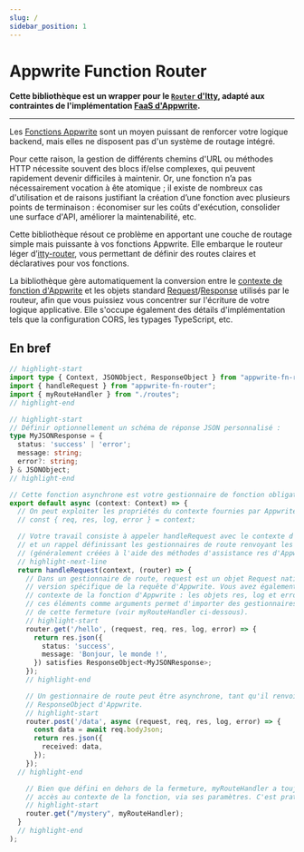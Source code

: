 ```yaml
---
slug: /
sidebar_position: 1
---
```


# Appwrite Function Router

**Cette bibliothèque est un wrapper pour le [`Router` d'Itty](https://itty.dev/itty-router/concepts), adapté aux contraintes de l'implémentation [FaaS d'Appwrite](https://appwrite.io/docs/products/functions/develop).**

---

Les [Fonctions Appwrite](https://appwrite.io/products/functions) sont un moyen puissant de renforcer votre logique backend, mais elles ne disposent pas d'un système de routage intégré.

Pour cette raison, la gestion de différents chemins d'URL ou méthodes HTTP nécessite souvent des blocs if/else complexes, qui peuvent rapidement devenir difficiles à maintenir. Or, une fonction n’a pas nécessairement vocation à ête atomique ; il existe de nombreux cas d'utilisation et de raisons justifiant la création d’une fonction avec plusieurs points de terminaison : économiser sur les coûts d'exécution, consolider une surface d'API, améliorer la maintenabilité, etc.

Cette bibliothèque résout ce problème en apportant une couche de routage simple mais puissante à vos fonctions Appwrite. Elle embarque le routeur léger d’[itty-router](https://itty.dev/itty-router/), vous permettant de définir des routes claires et déclaratives pour vos fonctions.

La bibliothèque gère automatiquement la conversion entre le [contexte de fonction d'Appwrite](https://appwrite.io/docs/products/functions/develop#context-object) et les objets standard [Request](https://developer.mozilla.org/en-US/docs/Web/API/Request/Request)/[Response](https://developer.mozilla.org/en-US/docs/Web/API/Response) utilisés par le routeur, afin que vous puissiez vous concentrer sur l'écriture de votre logique applicative. Elle s'occupe également des détails d'implémentation tels que la configuration CORS, les typages TypeScript, etc.

## En bref

```ts
// highlight-start
import type { Context, JSONObject, ResponseObject } from "appwrite-fn-router"
import { handleRequest } from "appwrite-fn-router";
import { myRouteHandler } from "./routes";
// highlight-end

// highlight-start
// Définir optionnellement un schéma de réponse JSON personnalisé :
type MyJSONResponse = {
  status: 'success' | 'error';
  message: string;
  error?: string;
} & JSONObject;
// highlight-end

// Cette fonction asynchrone est votre gestionnaire de fonction obligatoire standard d'Appwrite :
export default async (context: Context) => {
  // On peut exploiter les propriétés du contexte fournies par Appwrite si nécessaire :
  // const { req, res, log, error } = context;

  // Votre travail consiste à appeler handleRequest avec le contexte d'Appwrite,
  // et un rappel définissant les gestionnaires de route renvoyant les valeurs ResponseObject d'Appwrite
  // (généralement créées à l'aide des méthodes d'assistance res d'Appwrite).
  // highlight-next-line
  return handleRequest(context, (router) => {
    // Dans un gestionnaire de route, request est un objet Request natif, tandis que req est la
    // version spécifique de la requête d'Appwrite. Vous avez également accès au reste du
    // contexte de la fonction d'Appwrite : les objets res, log et error. Avoir tous
    // ces éléments comme arguments permet d'importer des gestionnaires de route définis en dehors
    // de cette fermeture (voir myRouteHandler ci-dessous).
    // highlight-start
    router.get('/hello', (request, req, res, log, error) => {
      return res.json({
        status: 'success',
        message: 'Bonjour, le monde !',
      }) satisfies ResponseObject<MyJSONResponse>;
    });
    // highlight-end

    // Un gestionnaire de route peut être asynchrone, tant qu'il renvoie finalement un
    // ResponseObject d'Appwrite.
    // highlight-start
    router.post('/data', async (request, req, res, log, error) => {
      const data = await req.bodyJson;
      return res.json({
        received: data,
      });
    });
  // highlight-end

    // Bien que défini en dehors de la fermeture, myRouteHandler a toujours
    // accès au contexte de la fonction, via ses paramètres. C'est pratique !
    // highlight-start
    router.get("/mystery", myRouteHandler);
  }
  // highlight-end
);
```
